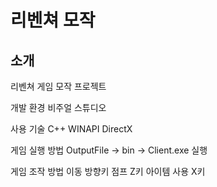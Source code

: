 # 리벤쳐 모작

## 소개
리벤쳐 게임 모작 프로젝트

개발 환경
비주얼 스튜디오

사용 기술
C++
WINAPI
DirectX

게임 실행 방법
OutputFile -> bin -> Client.exe 실행

게임 조작 방법
이동                        방향키 
점프                        Z키 
아이템 사용                 X키
